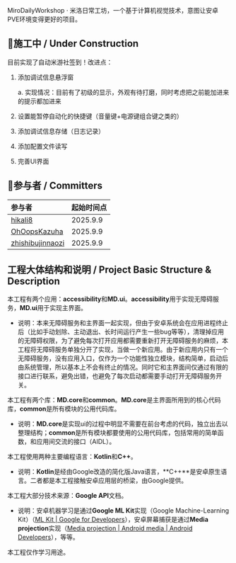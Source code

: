 MiroDailyWorkshop · 米洛日常工坊，一个基于计算机视觉技术，意图让安卓PVE环境变得更好的项目。



## 🚧施工中 / Under Construction

目前实现了自动米游社签到！改进点：

1. 添加调试信息悬浮窗 

   a. 实现情况：目前有了初级的显示，外观有待打磨，同时考虑把之前能加进来的提示都加进来

2. 设置能暂停自动化的快捷键（音量键+电源键组合键之类的）

3. 添加调试信息存储（日志记录）

4. 添加配置文件读写

5. 完善UI界面



## 🙌参与者 / Committers

| 参与者                                                  | 起始时间点 |
| :------------------------------------------------------ | :--------- |
| [hikali8](https://github.com/hikali8)                   | 2025.9.9   |
| [OhOopsKazuha](https://github.com/OhOopsKazuha)         | 2025.9.9   |
| [zhishibujinnaozi](https://github.com/zhishibujinnaozi) | 2025.9.9   |



## 工程大体结构和说明 / Project Basic Structure & Description

本工程有两个应用：**accessibility**和**MD.ui**。**accessibility**用于实现无障碍服务，**MD.ui**用于实现主界面。

+ 说明：本来无障碍服务和主界面一起实现，但由于安卓系统会在应用进程终止后（比如手动划除、主动退出、长时间运行产生一些bug等等），清理掉应用的无障碍权限，为了避免每次打开应用都需要重新打开无障碍服务的麻烦，本工程将无障碍服务单独分开了实现，当做一个新应用。由于新应用内只有一个无障碍服务，没有应用入口，仅作为一个功能性独立模块，结构简单，启动后由系统管理，所以基本上不会有终止的情况。同时它和主界面间仅通过有限的接口进行联系，避免出错，也避免了每次启动都需要手动打开无障碍服务开关。

本工程有两个库：**MD.core**和**common**。**MD.core**是主界面所用到的核心代码库，**common**是所有模块的公用代码库。

+ 说明：**MD.core**是实现ui的过程中明显不需要在前台考虑的代码，独立出去以整理结构；**common**是所有模块都要使用的公用代码库，包括常用的简单函数，和应用间交流的接口（AIDL）。

本工程使用两种主要编程语言：**Kotlin**和**C++**。

+ 说明：**Kotlin**是经由Google改造的简化版Java语言，**C++**是安卓原生语言。二者都是本工程接触安卓应用层的桥梁，由Google提供。

本工程大部分技术来源：**Google API**文档。

+ 说明：安卓机器学习是通过**Google ML Kit**实现（Google Machine-Learning Kit）（[ML Kit  |  Google for Developers](https://developers.google.cn/ml-kit/guides?hl=zh-cn)），安卓屏幕捕获是通过**Media projection**实现（[Media projection  |  Android media  |  Android Developers](https://developer.android.google.cn/media/grow/media-projection?hl=en)），等等。

本工程仅作学习用途。
